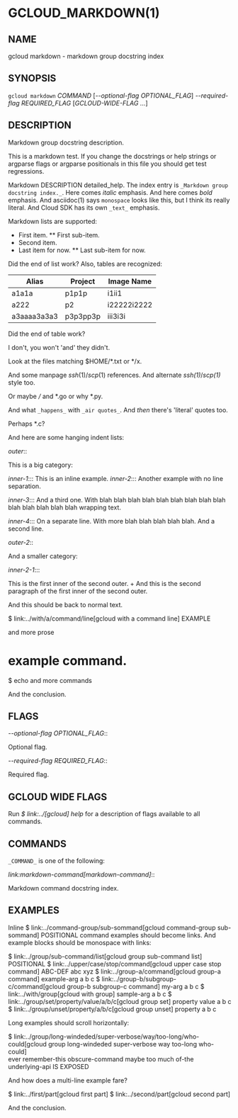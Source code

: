 # GCLOUD_MARKDOWN(1)


## NAME

gcloud markdown - markdown group docstring index


## SYNOPSIS

`gcloud markdown` _COMMAND_ [*--optional-flag* _OPTIONAL_FLAG_] *--required-flag* _REQUIRED_FLAG_ [_GCLOUD-WIDE-FLAG ..._]

## DESCRIPTION

Markdown group docstring description.

This is a markdown test. If you change the docstrings or help strings
or argparse flags or argparse positionals in this file you should get
test regressions.

Markdown DESCRIPTION detailed_help. The index entry is `_Markdown group docstring index._`.
Here comes _italic_ emphasis. And here comes *bold* emphasis. And
asciidoc(1) says `monospace` looks like this, but I think its really
literal. And Cloud SDK has its own `_text_` emphasis.

Markdown lists are supported:

* First item.
** First sub-item.
* Second item.
* Last item for now.
** Last sub-item for now.

Did the end of list work? Also, tables are recognized:

Alias | Project | Image Name
--- | --- | ---
a1a1a | p1p1p | i1ii1
a222 | p2 | i22222i2222
a3aaaa3a3a3 | p3p3pp3p | iii3i3i

Did the end of table work?

I don't, you won't 'and' they didn't.

Look at the files matching $HOME/*.txt or */x.

And some manpage *ssh*(1)/*scp*(1) references. And alternate
*ssh(1)*/*scp(1)* style too.

Or maybe */* and *.go or why *.py.

And what `_happens_` with `_air quotes_`. And _then_ there's 'literal'
quotes too.

Perhaps *.c?

And here are some hanging indent lists:

*outer*::

This is a big category:

*inner-1*::: This is an inline example.
*inner-2*::: Another example with no line separation.

*inner-3*::: And a third one. With blah blah blah blah blah blah blah blah blah blah blah blah blah blah wrapping text.

*inner-4*:::
On a separate line. With more blah blah blah blah blah.
And a second line.

*outer-2*::

And a smaller category:

*inner-2-1*:::

This is the first inner of the second outer.
+
And this is the second paragraph of the first inner of the second
outer.

And this should be back to normal text.

  $ link:../with/a/command/line[gcloud with a command line] EXAMPLE

and more prose

  # example command.
  $ echo and more commands

And the conclusion.


## FLAGS

*--optional-flag* _OPTIONAL_FLAG_::

Optional flag.

*--required-flag* _REQUIRED_FLAG_::

Required flag.


## GCLOUD WIDE FLAGS

Run *$ link:../[gcloud] help* for a description of flags available to
all commands.


## COMMANDS

`_COMMAND_` is one of the following:

*link:markdown-command[markdown-command]*::

Markdown command docstring index.


## EXAMPLES

Inline $ link:../command-group/sub-sommand[gcloud command-group sub-sommand] POSITIONAL command examples
should become links. And example blocks should be monospace with
links:

  $ link:../group/sub-command/list[gcloud group sub-command list] POSITIONAL
  $ link:../upper/case/stop/command[gcloud upper case stop command] ABC-DEF abc xyz
  $ link:../group-a/command[gcloud group-a command] example-arg a b c
  $ link:../group-b/subgroup-c/command[gcloud group-b subgroup-c command] my-arg a b c
  $ link:../with/group[gcloud with group] sample-arg a b c
  $ link:../group/set/property/value/a/b/c[gcloud group set] property value a b c
  $ link:../group/unset/property/a/b/c[gcloud group unset] property a b c

Long examples should scroll horizontally:

  $ link:../group/long-windeded/super-verbose/way/too-long/who-could[gcloud group long-windeded super-verbose way too-long who-could] \
      ever remember-this obscure-command maybe too much of-the \
      underlying-api IS EXPOSED

And how does a multi-line example fare?

  $ link:../first/part[gcloud first part]
  $ link:../second/part[gcloud second part]

And the conclusion.
